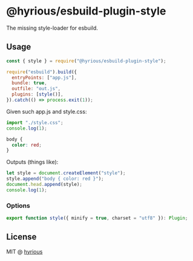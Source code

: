 # @hyrious/esbuild-plugin-style

The missing style-loader for esbuild.

## Usage

```js
const { style } = require("@hyrious/esbuild-plugin-style");

require("esbuild").build({
  entryPoints: ["app.js"],
  bundle: true,
  outfile: "out.js",
  plugins: [style()],
}).catch(() => process.exit(1));
```

Given such app.js and style.css:

```js
import "./style.css";
console.log(1);
```

```css
body {
  color: red;
}
```

Outputs (things like):

```js
let style = document.createElement("style");
style.append("body { color: red }");
document.head.append(style);
console.log(1);
```

### Options

```ts
export function style({ minify = true, charset = "utf8" }): Plugin;
```

## License

MIT @ [hyrious](https://github.com/hyrious)
